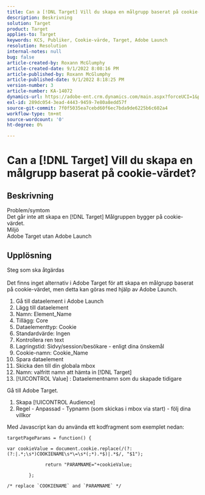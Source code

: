 ```yaml
---
title: Can a [!DNL Target] Vill du skapa en målgrupp baserat på cookie-värdet?
description: Beskrivning
solution: Target
product: Target
applies-to: Target
keywords: KCS, Publiker, Cookie-värde, Target, Adobe Launch
resolution: Resolution
internal-notes: null
bug: false
article-created-by: Roxann McGlumphy
article-created-date: 9/1/2022 8:08:16 PM
article-published-by: Roxann McGlumphy
article-published-date: 9/1/2022 8:18:25 PM
version-number: 3
article-number: KA-14072
dynamics-url: https://adobe-ent.crm.dynamics.com/main.aspx?forceUCI=1&pagetype=entityrecord&etn=knowledgearticle&id=2eaa97cd-312a-ed11-9db1-002248086a27
exl-id: 289dc054-3ead-4443-9459-7e80a8edd57f
source-git-commit: 7f0f5035ea7cebd60f6ec7bda9de6225b6c602a4
workflow-type: tm+mt
source-wordcount: '0'
ht-degree: 0%

---
```


# Can a [!DNL Target] Vill du skapa en målgrupp baserat på cookie-värdet?

## Beskrivning

Problem/symtom<br>
Det går inte att skapa en [!DNL Target] Målgruppen bygger på cookie-värdet.
<br>Miljö<br>
Adobe Target utan Adobe Launch




## Upplösning

Steg som ska åtgärdas<br><br>
Det finns inget alternativ i Adobe Target för att skapa en målgrupp baserat på cookie-värdet, men detta kan göras med hjälp av Adobe Launch.

1. Gå till dataelement i Adobe Launch
2. Lägg till dataelement
3. Namn: Element_Name
4. Tillägg: Core
5. Dataelementtyp: Cookie
6. Standardvärde: Ingen
7. Kontrollera ren text
8. Lagringstid: Sidvy/session/besökare - enligt dina önskemål
9. Cookie-namn: Cookie_Name
10. Spara dataelement
11. Skicka den till din globala mbox
12. Namn: valfritt namn att hämta in [!DNL Target]
13. [!UICONTROL Value] : Dataelementnamn som du skapade tidigare




Gå till Adobe Target.

1. Skapa [!UICONTROL Audience]
2. Regel - Anpassad - Typnamn (som skickas i mbox via start) - följ dina villkor




Med Javascript kan du använda ett kodfragment som exemplet nedan:


```
targetPageParams = function() {

var cookieValue = document.cookie.replace(/(?:(?:|.*;\s*)COOKIENAME\s*\=\s*(;*).*$)|.*$/, "$1");

              return "PARAMNAME="+cookieValue;

        };

/* replace `COOKIENAME` and `PARAMNAME` */
```
